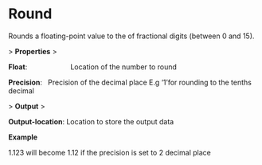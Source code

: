 # Round

Rounds a floating-point value to the of fractional digits (between 0 and 15).

&gt; **Properties**
&gt; 

**Float**:                       Location of the number to round

**Precision**:               Precision of the decimal place E.g ‘1’for rounding to the tenths decimal

&gt; **Output**
&gt; 

**Output-location**: Location to store the output data

**Example**

1.123 will become 1.12 if the precision is set to 2 decimal place